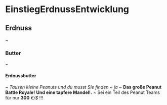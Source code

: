 # EinstiegErdnussEntwicklung

## Erdnuss
~
### Butter
~
#### Erdnussbutter
~
_Tausen kleine Peanuts und du musst Sie finden_
~
*ja*
~
__Das große Peanut Battle Royale!__
**Und eine tapfere Mandel!.**
~
Sei ein Teil des Peanut Teams für nur __300__ _€/$_ !!!
